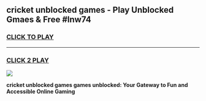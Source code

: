 
## cricket unblocked games - Play Unblocked Gmaes & Free #lnw74
<h3>
<a href="https://news.freeplayer.one?title=cricket_unblocked_games&ref=03M">CLICK TO PLAY</a></h3>
<hr>

<h3>
<a href="https://news.freeplayer.one?title=cricket_unblocked_games&ref=03M">CLICK 2 PLAY</a>
  
</h3>

<a href="https://news.freeplayer.one?title=cricket_unblocked_games&ref=03M"><img src="https://clearcache.store/games.png"></a>


**cricket unblocked games games unblocked: Your Gateway to Fun and Accessible Online Gaming**
